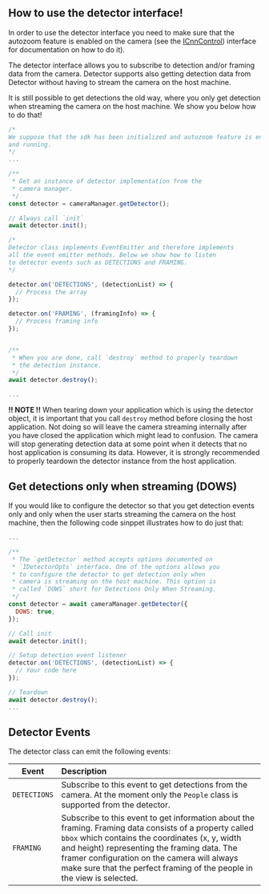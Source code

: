 ## How to use the detector interface!

In order to use the detector interface you need to make sure that the autozoom feature is enabled on the camera (see the [ICnnControl](https://github.com/Huddly/sdk-interfaces/blob/main/src/interfaces/ICnnControl.ts)) interface for documentation on how to do it).

The detector interface allows you to subscribe to detection and/or framing data from the camera. Detector supports also getting detection data from Detector without having to stream the camera on the host machine.

It is still possible to get detections the old way, where you only get detection when streaming the camera on the host machine. We show you below how to do that!
```javascript
/*
We suppose that the sdk has been initialized and autozoom feature is enabled
and running.
*/
...

/**
 * Get an instance of detector implementation from the
 * camera manager.
 */
const detector = cameraManager.getDetector();

// Always call `init`
await detector.init();

/*
Detector class implements EventEmitter and therefore implements
all the event emitter methods. Below we show how to listen
to detector events such as DETECTIONS and FRAMING.
*/

detector.on('DETECTIONS', (detectionList) => {
  // Process the array
});

detector.on('FRAMING', (framingInfo) => {
  // Process framing info
});


/**
 * When you are done, call `destroy` method to properly teardown
 * the detection instance.
 */
await detector.destroy();

...
```
**!! NOTE !!** When tearing down your application which is using the detector object, it is important that you call `destroy` method before closing the host application. Not doing so will leave the camera streaming internally after you have closed the application which might lead to confusion. The camera will stop generating detection data at some point when it detects that no host application is consuming its data. However, it is strongly recommended to properly teardown the detector instance from the host application.

## Get detections only when streaming (DOWS)
If you would like to configure the detector so that you get detection events only and only when the user starts streaming the camera on the host machine, then the following code sinppet illustrates how to do just that:

``` javascript
...

/**
 * The `getDetector` method accepts options documented on
 * `IDetectorOpts` interface. One of the options allows you
 * to configure the detector to get detection only when
 * camera is streaming on the host machine. This option is
 * called `DOWS` short for Detections Only When Streaming.
 */
const detector = await cameraManager.getDetector({
  DOWS: true,
});

// Call init
await detector.init();

// Setup detection event listener
detector.on('DETECTIONS', (detectionList) => {
  // Your code here
});

// Teardown
await detector.destroy();
...
```

## Detector Events
The detector class can emit the following events:

| Event        | Description    |
| ------------- |:-------------|
| `DETECTIONS`  | Subscribe to this event to get detections from the camera. At the moment only the `People` class is supported from the detector. |
| `FRAMING`     | Subscribe to this event to get information about the framing. Framing data consists of a property called `bbox` which contains the coordinates (x, y, width and height) representing the framing data. The framer configuration on the camera will always make sure that the perfect framing of the people in the view is selected.|
